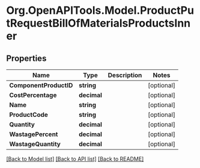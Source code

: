 # Org.OpenAPITools.Model.ProductPutRequestBillOfMaterialsProductsInner

## Properties

Name | Type | Description | Notes
------------ | ------------- | ------------- | -------------
**ComponentProductID** | **string** |  | [optional] 
**CostPercentage** | **decimal** |  | [optional] 
**Name** | **string** |  | [optional] 
**ProductCode** | **string** |  | [optional] 
**Quantity** | **decimal** |  | [optional] 
**WastagePercent** | **decimal** |  | [optional] 
**WastageQuantity** | **decimal** |  | [optional] 

[[Back to Model list]](../README.md#documentation-for-models) [[Back to API list]](../README.md#documentation-for-api-endpoints) [[Back to README]](../README.md)

